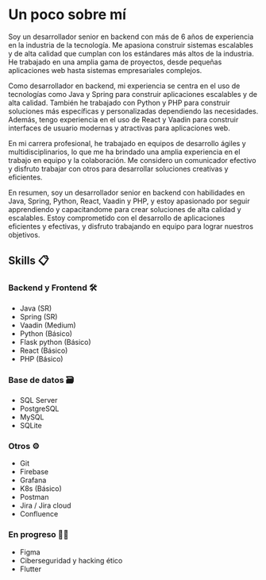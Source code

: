 # Un poco sobre mí

Soy un desarrollador senior en backend con más de 6 años de experiencia en la industria de la tecnología. Me apasiona construir sistemas escalables y de alta calidad que cumplan con los estándares más altos de la industria. He trabajado en una amplia gama de proyectos, desde pequeñas aplicaciones web hasta sistemas empresariales complejos.

Como desarrollador en backend, mi experiencia se centra en el uso de tecnologías como Java y Spring para construir aplicaciones escalables y de alta calidad. También he trabajado con Python y PHP para construir soluciones más específicas y personalizadas dependiendo las necesidades. Además, tengo experiencia en el uso de React y Vaadin para construir interfaces de usuario modernas y atractivas para aplicaciones web.

En mi carrera profesional, he trabajado en equipos de desarrollo ágiles y multidisciplinarios, lo que me ha brindado una amplia experiencia en el trabajo en equipo y la colaboración. Me considero un comunicador efectivo y disfruto trabajar con otros para desarrollar soluciones creativas y eficientes.

En resumen, soy un desarrollador senior en backend con habilidades en Java, Spring, Python, React, Vaadin y PHP, y estoy apasionado por seguir apprendiendo y capacitandome para crear soluciones de alta calidad y escalables. Estoy comprometido con el desarrollo de aplicaciones eficientes y efectivas, y disfruto trabajando en equipo para lograr nuestros objetivos.

## **Skills** 📋

### Backend y Frontend 🛠
* Java (SR)
* Spring (SR)
* Vaadin (Medium)
* Python (Básico)
* Flask python (Básico)
* React (Básico)
* PHP (Básico)

###  Base de datos 🗃
* SQL Server
* PostgreSQL
* MySQL
* SQLite

### Otros ⚙
* Git
* Firebase
* Grafana
* K8s (Básico)
* Postman
* Jira / Jira cloud
* Confluence

### En progreso 👨‍🎓
* Figma
* Ciberseguridad y hacking ético
* Flutter
